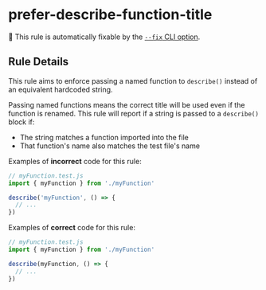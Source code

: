 # prefer-describe-function-title

🔧 This rule is automatically fixable by the [`--fix` CLI option](https://eslint.org/docs/latest/user-guide/command-line-interface#--fix).

<!-- end auto-generated rule header -->

## Rule Details

This rule aims to enforce passing a named function to `describe()` instead of an equivalent hardcoded string.

Passing named functions means the correct title will be used even if the function is renamed.
This rule will report if a string is passed to a `describe()` block if:

- The string matches a function imported into the file
- That function's name also matches the test file's name

Examples of **incorrect** code for this rule:

```ts
// myFunction.test.js
import { myFunction } from './myFunction'

describe('myFunction', () => {
  // ...
})
```

Examples of **correct** code for this rule:

```ts
// myFunction.test.js
import { myFunction } from './myFunction'

describe(myFunction, () => {
  // ...
})
```
